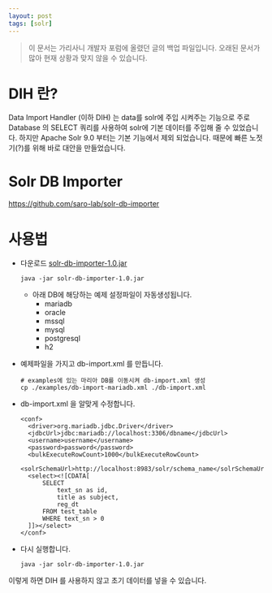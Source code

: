 ```yaml
---
layout: post
tags: [solr]
---
```


> 이 문서는 가리사니 개발자 포럼에 올렸던 글의 백업 파일입니다.
오래된 문서가 많아 현재 상황과 맞지 않을 수 있습니다.

# DIH 란?
Data Import Handler (이하 DIH) 는 data를 solr에 주입 시켜주는 기능으로 주로 Database 의 SELECT 쿼리를 사용하여 solr에 기본 데이터를 주입해 줄 수 있었습니다.
하지만 Apache Solr 9.0 부터는 기본 기능에서 제외 되었습니다.
때문에 빠른 노젓기(?)를 위해 바로 대안을 만들었습니다.

# Solr DB Importer
https://github.com/saro-lab/solr-db-importer

# 사용법
- 다운로드 [solr-db-importer-1.0.jar](https://github.com/saro-lab/solr-db-importer/releases/download/1.0/solr-db-importer-1.0.jar)
  ```
  java -jar solr-db-importer-1.0.jar
  ```
  - 아래 DB에 해당하는 예제 설정파일이 자동생성됩니다.
    - mariadb
    - oracle
    - mssql
    - mysql
    - postgresql
    - h2

- 예제파일을 가지고 db-import.xml 를 만듭니다.
  ```
  # examples에 있는 마리아 DB를 이동시켜 db-import.xml 생성
  cp ./examples/db-import-mariadb.xml ./db-import.xml
  ```
- db-import.xml 을 알맞게 수정합니다.
  ```
  <conf>
    <driver>org.mariadb.jdbc.Driver</driver>
    <jdbcUrl>jdbc:mariadb://localhost:3306/dbname</jdbcUrl>
    <username>username</username>
    <password>password</password>
    <bulkExecuteRowCount>1000</bulkExecuteRowCount>
    <solrSchemaUrl>http://localhost:8983/solr/schema_name</solrSchemaUrl>
    <select><![CDATA[
        SELECT
            text_sn as id,
            title as subject,
            reg_dt
        FROM test_table
        WHERE text_sn > 0
    ]]></select>
  </conf>
  ```
- 다시 실행합니다.
  ```
  java -jar solr-db-importer-1.0.jar
  ```

이렇게 하면 DIH 를 사용하지 않고 초기 데이터를 넣을 수 있습니다.
